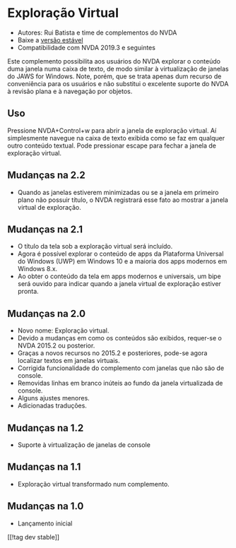 # Exploração Virtual #

* Autores: Rui Batista e time de complementos do NVDA
* Baixe a [versão estável][1]
* Compatibilidade com NVDA 2019.3  e seguintes

Este complemento possibilita aos usuários do NVDA explorar o conteúdo duma
janela numa caixa de texto, de modo similar à virtualização de janelas do
JAWS for Windows. Note, porém, que se trata apenas dum recurso de
conveniência para os usuários e não substitui o excelente suporte do NVDA à
revisão plana e à navegação por objetos.

## Uso ##

Pressione NVDA+Control+w para abrir a janela de exploração virtual. Aí
simplesmente navegue na caixa de texto exibida como se faz em qualquer outro
conteúdo textual. Pode pressionar escape para fechar a janela de exploração
virtual.

## Mudanças na 2.2

* Quando as janelas estiverem minimizadas ou se a janela em primeiro plano
  não possuir título, o NVDA registrará esse fato ao mostrar a janela
  virtual de exploração.

## Mudanças na 2.1

* O título da tela sob a exploração virtual será incluído.
* Agora é possível explorar o conteúdo de apps da Plataforma Universal do
  Windows (UWP) em Windows 10 e a maioria dos apps modernos em Windows 8.x.
* Ao obter o conteúdo da tela em apps modernos e universais, um bipe será
  ouvido para indicar quando a janela virtual de exploração estiver pronta.

## Mudanças na 2.0

* Novo nome: Exploração virtual.
* Devido a mudanças em como os conteúdos são exibidos, requer-se o NVDA
  2015.2 ou posterior.
* Graças a novos recursos no 2015.2 e posteriores, pode-se agora localizar
  textos em janelas virtuais.
* Corrigida funcionalidade do complemento com janelas que não são de
  console.
* Removidas linhas em branco inúteis ao fundo da janela virtualizada de
  console.
* Alguns ajustes menores.
* Adicionadas traduções.

## Mudanças na 1.2

* Suporte à virtualização de janelas de console

## Mudanças na 1.1

* Exploração virtual transformado num complemento.

## Mudanças na 1.0

* Lançamento inicial

[[!tag dev stable]]

[1]: https://github.com/ruifontes/virtualReview/releases/download/2023.03/virtualRevision-2023.03.nvda-addon
